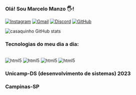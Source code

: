### Olá! Sou Marcelo Manzo 🖐️! 

[![Instagram](https://img.shields.io/badge/Instagram-E4405F?style=for-the-badge&logo=instagram&logoColor=white)](https://www.instagram.com/manzo.celo/) 
[![Gmail](	https://img.shields.io/badge/Gmail-D14836?style=for-the-badge&logo=gmail&logoColor=white)](marcelohmanzo@gmail.com)
[![Discord](https://img.shields.io/badge/Discord-7289DA?style=for-the-badge&logo=discord&logoColor=white)](https://discord.com/channels/@325326557633708034)
[![GitHub](	https://img.shields.io/badge/GitHub-100000?style=for-the-badge&logo=github&logoColor=white)](https://github.com/Casaquinho)

![casaquinho GitHub stats](https://github-readme-stats.vercel.app/api?username=Casaquinho&show_icons=true&theme=radical)

### Tecnologias do meu dia a dia: 
<div style="display:inline-block"><br/>
    <img alt="html5" src="https://img.shields.io/badge/JavaScript-F7DF1E?style=for-the-badge&logo=javascript&logoColor=black">
    <img alt="html5" src="https://img.shields.io/badge/Python-3776AB?style=for-the-badge&logo=python&logoColor=white">
    <img alt="html5" src="https://img.shields.io/badge/HTML-239120?style=for-the-badge&logo=html5&logoColor=white">
    <img alt="html5" src="https://img.shields.io/badge/CSS-239120?&style=for-the-badge&logo=css3&logoColor=white">

</div><br/>

### Unicamp-DS (desenvolvimento de sistemas) 2023
### Campinas-SP
